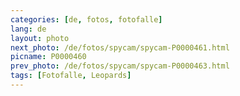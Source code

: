 ```yaml
---
categories: [de, fotos, fotofalle]
lang: de
layout: photo
next_photo: /de/fotos/spycam/spycam-P0000461.html
picname: P0000460
prev_photo: /de/fotos/spycam/spycam-P0000463.html
tags: [Fotofalle, Leopards]
---
```

